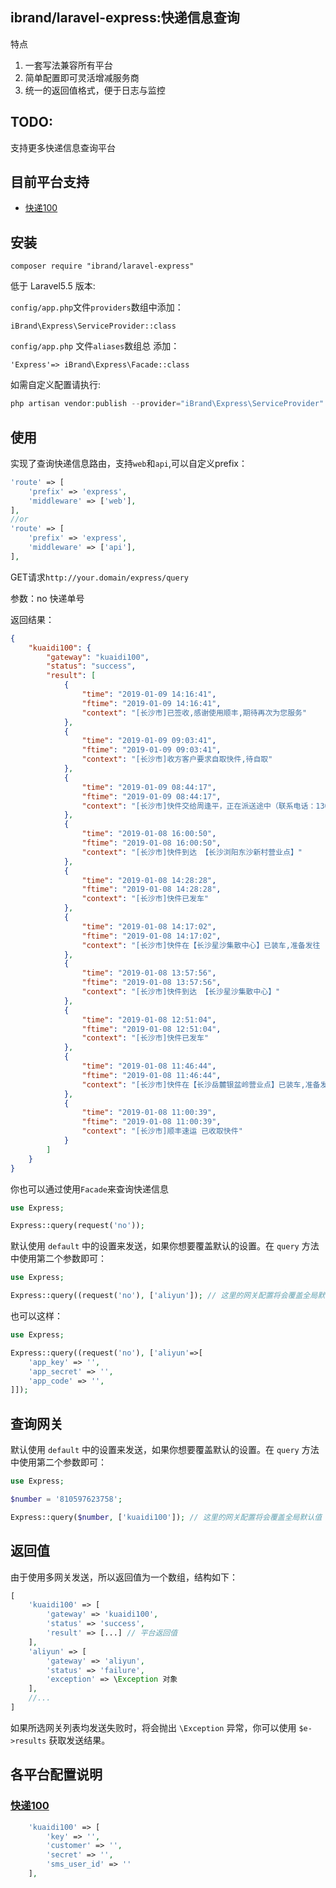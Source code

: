 ## ibrand/laravel-express:快递信息查询

特点

1. 一套写法兼容所有平台
1. 简单配置即可灵活增减服务商
1. 统一的返回值格式，便于日志与监控

## TODO:

支持更多快递信息查询平台

## 目前平台支持

- [快递100](http://www.kuaidi100.com/)

## 安装

```shell
composer require "ibrand/laravel-express"
```

低于 Laravel5.5 版本:

`config/app.php`文件`providers`数组中添加：

```
iBrand\Express\ServiceProvider::class
```

`config/app.php` 文件`aliases`数组总 添加：

```
'Express'=> iBrand\Express\Facade::class
```

如需自定义配置请执行:

```php
php artisan vendor:publish --provider="iBrand\Express\ServiceProvider" --tag="config"
```

## 使用

实现了查询快递信息路由，支持`web`和`api`,可以自定义prefix：

```php
'route' => [
	'prefix' => 'express',
	'middleware' => ['web'],
],
//or
'route' => [
	'prefix' => 'express',
	'middleware' => ['api'],
],
```

GET请求`http://your.domain/express/query`

参数：no 快递单号

返回结果：

```json
{
    "kuaidi100": {
        "gateway": "kuaidi100",
        "status": "success",
        "result": [
            {
                "time": "2019-01-09 14:16:41",
                "ftime": "2019-01-09 14:16:41",
                "context": "[长沙市]已签收,感谢使用顺丰,期待再次为您服务"
            },
            {
                "time": "2019-01-09 09:03:41",
                "ftime": "2019-01-09 09:03:41",
                "context": "[长沙市]收方客户要求自取快件,待自取"
            },
            {
                "time": "2019-01-09 08:44:17",
                "ftime": "2019-01-09 08:44:17",
                "context": "[长沙市]快件交给周逢平，正在派送途中（联系电话：13017295338）"
            },
            {
                "time": "2019-01-08 16:00:50",
                "ftime": "2019-01-08 16:00:50",
                "context": "[长沙市]快件到达 【长沙浏阳东沙新村营业点】"
            },
            {
                "time": "2019-01-08 14:28:28",
                "ftime": "2019-01-08 14:28:28",
                "context": "[长沙市]快件已发车"
            },
            {
                "time": "2019-01-08 14:17:02",
                "ftime": "2019-01-08 14:17:02",
                "context": "[长沙市]快件在【长沙星沙集散中心】已装车,准备发往 【长沙浏阳东沙新村营业点】"
            },
            {
                "time": "2019-01-08 13:57:56",
                "ftime": "2019-01-08 13:57:56",
                "context": "[长沙市]快件到达 【长沙星沙集散中心】"
            },
            {
                "time": "2019-01-08 12:51:04",
                "ftime": "2019-01-08 12:51:04",
                "context": "[长沙市]快件已发车"
            },
            {
                "time": "2019-01-08 11:46:44",
                "ftime": "2019-01-08 11:46:44",
                "context": "[长沙市]快件在【长沙岳麓银盆岭营业点】已装车,准备发往下一站"
            },
            {
                "time": "2019-01-08 11:00:39",
                "ftime": "2019-01-08 11:00:39",
                "context": "[长沙市]顺丰速运 已收取快件"
            }
        ]
    }
}
```

你也可以通过使用`Facade`来查询快递信息

```php
use Express;

Express::query(request('no'));
```

默认使用 `default` 中的设置来发送，如果你想要覆盖默认的设置。在 `query` 方法中使用第二个参数即可：

```php
use Express;

Express::query((request('no'), ['aliyun']); // 这里的网关配置将会覆盖全局默认，需要在配置文件中配置好相关项
```

也可以这样：

```php
use Express;

Express::query((request('no'), ['aliyun'=>[
    'app_key' => '',
    'app_secret' => '',
    'app_code' => '',
]]);
```

## 查询网关

默认使用 `default` 中的设置来发送，如果你想要覆盖默认的设置。在 `query` 方法中使用第二个参数即可：

```php
use Express;

$number = '810597623758';

Express::query($number, ['kuaidi100']); // 这里的网关配置将会覆盖全局默认值
```

## 返回值

由于使用多网关发送，所以返回值为一个数组，结构如下：
```php
[
    'kuaidi100' => [
        'gateway' => 'kuaidi100',
        'status' => 'success',
        'result' => [...] // 平台返回值
    ],
    'aliyun' => [
        'gateway' => 'aliyun',
        'status' => 'failure',
        'exception' => \Exception 对象
    ],
    //...
]
```

如果所选网关列表均发送失败时，将会抛出 `\Exception` 异常，你可以使用 `$e->results` 获取发送结果。

## 各平台配置说明

### [快递100](http://www.kuaidi100.com/)

```php
    'kuaidi100' => [
        'key' => '',
        'customer' => '',
        'secret' => '',
        'sms_user_id' => ''
    ],
```

